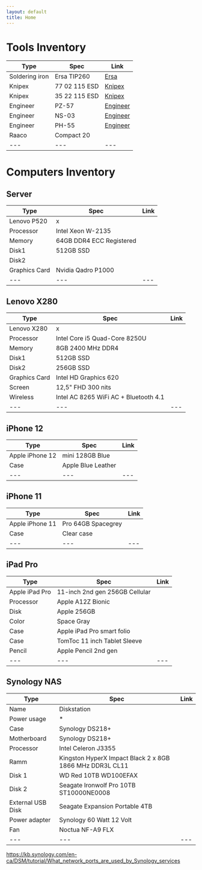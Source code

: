 ```yaml
---
layout: default
title: Home
---
```


# Tools Inventory

Type | Spec | Link
--- | --- | ---
Soldering iron | Ersa TIP260 | [Ersa](http://www.kurtzersa.com/electronics-production-equipment/soldering-tools-accessories/ersa-soldering-irons-sets/micro-soldering-irons/produkt-details/0260bd-1.html)
Knipex | 77 02 115 ESD | [Knipex](http://www.knipex.com/index.php?id=1216&L=1&page=art_detail&parentID=1367&groupID=1482&artID=2661)
Knipex | 35 22 115 ESD | [Knipex](http://www.knipex.com/index.php?id=1216&L=1&page=art_detail&parentID=1336&groupID=1337&artID=1411)
Engineer | PZ-57 | [Engineer](http://www.engineer.jp/en/products/pz57e.htm)
Engineer | NS-03 | [Engineer](http://www.engineer.jp/en/products/ns03_e.html)
Engineer | PH-55 | [Engineer](http://www.engineer.jp/en/products/ph55e.html)
Raaco | Compact 20 |
--- | --- | ---


# Computers Inventory


## Server

Type | Spec | Link
--- | --- | ---
Lenovo P520 | x |
Processor | Intel Xeon W-2135 |
Memory | 64GB DDR4 ECC Registered |
Disk1 | 512GB SSD |
Disk2 | |
Graphics Card | Nvidia Qadro P1000 |
--- | --- | ---

## Lenovo X280

Type | Spec | Link
--- | --- | ---
Lenovo X280 | x |
Processor | Intel Core i5 Quad-Core 8250U  |
Memory | 8GB 2400 MHz DDR4 |
Disk1 | 512GB SSD |
Disk2 | 256GB SSD |
Graphics Card | Intel HD Graphics 620 |
Screen | 12,5" FHD 300 nits |
Wireless | Intel AC 8265 WiFi AC + Bluetooth 4.1 |
--- | --- | ---

## iPhone 12

Type | Spec | Link
--- | --- | ---
Apple iPhone 12 | mini 128GB Blue |
Case | Apple Blue Leather |
--- | --- | ---

## iPhone 11

Type | Spec | Link
--- | --- | ---
Apple iPhone 11 | Pro 64GB Spacegrey |
Case | Clear case |
--- | --- | ---

## iPad Pro

Type | Spec | Link
--- | --- | ---
Apple iPad Pro | 11-inch 2nd gen 256GB Cellular |
Processor | Apple A12Z Bionic |
Disk | Apple 256GB |
Color | Space Gray |
Case | Apple iPad Pro smart folio |
Case | TomToc 11 inch Tablet Sleeve |
Pencil | Apple Pencil 2nd gen |
--- | --- | ---


## Synology NAS

Type | Spec | Link
--- | --- | ---
Name | Diskstation |
Power usage | * |
Case | Synology DS218+ |
Motherboard | Synology DS218+ |
Processor | Intel Celeron J3355 |
Ramm | Kingston HyperX Impact Black 2 x 8GB 1866 MHz DDR3L CL11 |
Disk 1 | WD Red 10TB WD100EFAX |
Disk 2 | Seagate Ironwolf Pro 10TB ST10000NE0008 |
External USB Disk | Seagate Expansion Portable 4TB  |
Power adapter | Synology 60 Watt 12 Volt |
Fan | Noctua NF-A9 FLX |
--- | --- | ---

https://kb.synology.com/en-ca/DSM/tutorial/What_network_ports_are_used_by_Synology_services
